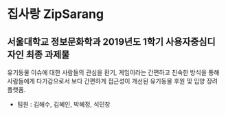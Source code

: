 # 집사랑 ZipSarang

## 서울대학교 정보문화학과 2019년도 1학기 사용자중심디자인 최종 과제물

유기동물 이슈에 대한 사람들의 관심을 환기, 게임이라는 간편하고 친숙한 방식을 통해 사람들에게 다가감으로서 보다 간편하게 접근성이 개선된 유기동물 후원 및 입양 장려 플랫폼.

* 팀원 : 김해수, 김혜인, 박혜정, 석민창
